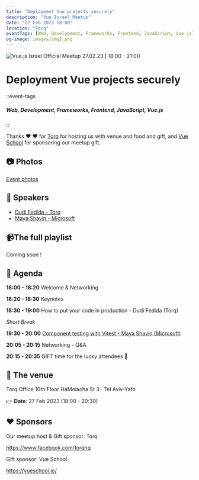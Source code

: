 ```yaml
---
title: "Deployment Vue projects securely"
description: "Vue Israel Meetup"
date: "27 Feb 2023 18:00"
location: "Torq"
eventTags: [Web, Development, Frameworks, Frontend, JavaScript, Vue.js]
og-image: images/img2.png
---
```


![Vue.js Israel Official Meetup 27.02.23 | 18:00 - 21:00](/images/Vue.js-Israel-meetup-Torq-27.02.23.png "Vue.js Israel Meetup - Torq - 27.02.23")

# Deployment Vue projects securely

<!-- :static-tags{:tags=eventTags} -->

::event-tags

##### Web, Development, Frameworks, Frontend, JavaScript, Vue.js

::

Thanks ❤️ ❤️ for [Torq](https://torq.io/) for hosting us with venue and food and gift, and [Vue School](https://vueschool.io) for sponsoring our meetup gift.

## 📷 Photos

[Event photos](https://www.facebook.com/media/set/?set=a.536060648609609&type=3)

## 📢 Speakers

- [Dudi Fedida - Torq](https://www.linkedin.com/in/dudi-fedida-892b48113/)
- [Maya Shavin - Microsoft](https://www.linkedin.com/in/mayashavin/)

## 📹The full playlist

Coming soon !

## 📆 Agenda

**18:00 - 18:20** Welcome & Networking

**18:20 - 18:30** Keynotes

**18:30 - 19:00** How to put your code in production - Dudi Fedida (Torq)

_Short Break_

**19:30 - 20:00** [Component testing with Vitest - Maya Shavin (Microsoft)](https://slides.com/mayashavin/component-testing-vitest)

**20:05 - 20:15** Networking - Q&A

**20:15 - 20:35** GIFT time for the lucky attendees 🎁

## 🏢 The venue

Torq Office
10th Floor
HaMelacha St 3 · Tel Aviv-Yafo

👉 **Date**: 27 Feb 2023 (18:00 - 20:30)

## ❤️ Sponsors

Our meetup host & Gift sponsor: Torq

https://www.facebook.com/torqhq

Gift sponsor: Vue School

https://vueschool.io/
